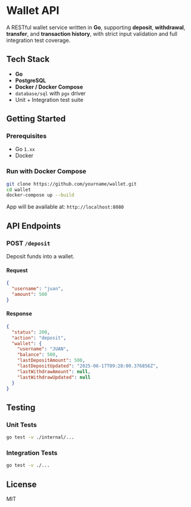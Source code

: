 # Wallet API

A RESTful wallet service written in **Go**, supporting **deposit**, **withdrawal**, **transfer**, and **transaction history**, with strict input validation and full integration test coverage.

## Tech Stack

- **Go**
- **PostgreSQL**
- **Docker / Docker Compose**
- `database/sql` with `pgx` driver
- Unit + Integration test suite

## Getting Started

### Prerequisites

- Go `1.xx`
- Docker

### Run with Docker Compose

```bash
git clone https://github.com/yourname/wallet.git
cd wallet
docker-compose up --build
```

App will be available at: `http://localhost:8080`


## API Endpoints

### POST `/deposit`

Deposit funds into a wallet.

#### Request
```json
{
  "username": "juan",
  "amount": 500
}
```

#### Response
```json
{
  "status": 200,
  "action": "deposit",
  "wallet": {
    "username": "JUAN",
    "balance": 500,
    "lastDepositAmount": 500,
    "lastDepositUpdated": "2025-06-17T09:28:00.376856Z",
    "lastWithdrawAmount": null,
    "lastWithdrawUpdated": null
  }
}
```

## Testing

### Unit Tests

```bash
go test -v ./internal/...
```

### Integration Tests

```bash
go test -v ./...
```

## License

MIT
